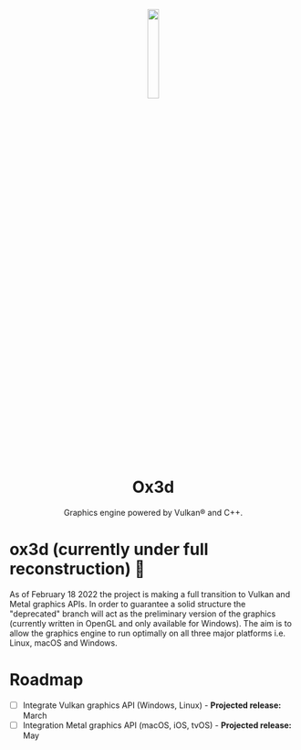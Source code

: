 <p align="center">
<img width=20% height=20% src="https://user-images.githubusercontent.com/44316688/155890017-8769276f-69d2-48c6-847e-994c2533e118.png">
</p>
<h1 align="center">Ox3d</h1>

<p align="center">
Graphics engine powered by Vulkan® and C++.
</p>
  
# ox3d (currently under full reconstruction) 🚧
As of February 18 2022 the project is making a full transition to Vulkan and Metal graphics APIs. In order to guarantee a solid structure the "deprecated" branch will act as the preliminary version of the graphics (currently written in OpenGL and only available for Windows). The aim is to allow the graphics engine to run optimally on all three major platforms i.e. Linux, macOS and Windows.

# Roadmap
- [ ] Integrate Vulkan graphics API (Windows, Linux) - **Projected release:** March
- [ ] Integration Metal graphics API (macOS, iOS, tvOS) - **Projected release:** May

